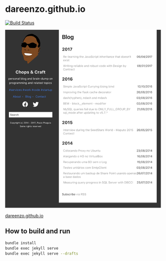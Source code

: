 # dareenzo.github.io

[![Build Status](https://travis-ci.org/dareenzo/dareenzo.github.io.svg?branch=develop)](https://travis-ci.org/dareenzo/dareenzo.github.io)

![Blog screenshot](/screenshot.png)

[dareenzo.github.io](https://dareenzo.github.io)

## How to build and run

```sh
bundle install
bundle exec jekyll serve
bundle exec jekyll serve --drafts
```

